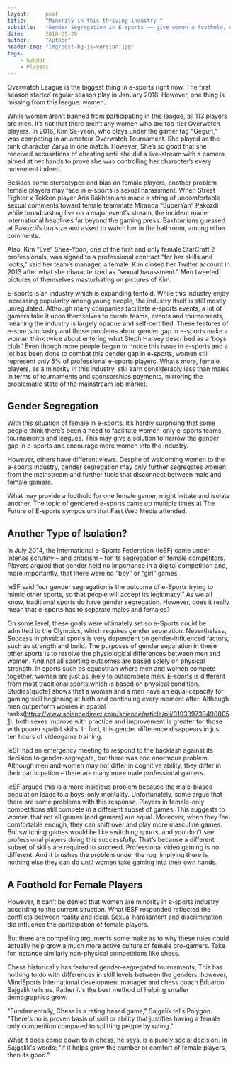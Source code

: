 ```yaml
---
layout:     post
title:      "Minority in this thriving industry "
subtitle:   "Gender Segregation in E-sports —— give women a foothold, or just further segregate them?"
date:       2018-05-29
author:     "Author"
header-img: "img/post-bg-js-version.jpg"
tags:
    - Gender
    - Players
---
```


Overwatch League is the biggest thing in e-sports right now. The first season started regular season play in January 2018. However, one thing is missing from this league: women. 

While women aren’t banned from participating in this league, all 113 players are men. It’s not that there aren’t any women who are top-tier Overwatch players. In 2016, Kim Se-yeon, who plays under the gamer tag "Geguri," was competing in an amateur Overwatch Tournament. She played as the tank character Zarya in one match. However, She’s so good that she received accusations of cheating until she did a live-stream with a camera aimed at her hands to prove she was controlling her character’s every movement indeed.

Besides some stereotypes and bias on female players, another problem female players may face in e-sports is sexual harassment. 
When Street Fighter x Tekken player Aris Bakhtanians made a string of uncomfortable sexual comments toward female teammate Miranda “SuperYan” Pakozdi while broadcasting live on a major event’s stream, the incident made international headlines far beyond the gaming press. Bakhtanians guessed at Pakozdi’s bra size and asked to watch her in the bathroom, among other comments.

Also, Kim “Eve” Shee-Yoon, one of the first and only female StarCraft 2 professionals, was signed to a professional contract “for her skills and looks,” said her team’s manager, a female. Kim closed her Twitter account in 2013 after what she characterized as “sexual harassment.” Men tweeted pictures of themselves masturbating on pictures of Kim.

E-sports is an industry which is expanding tenfold. While this industry enjoy increasing popularity among young people, the industry itself is still mostly unregulated. Although many companies facilitate e-sports events, a lot of gamers take it upon themselves to curate teams, events and tournaments, meaning the industry is largely opaque and self-certified. These features of e-sports industry and those problems about gender gap in e-sports make a woman think twice about entering what Steph Harvey described as a ‘boys club.’ Even though more people began to notice this issue in e-sports and a lot has been done to combat this gender gap in e-sports, women still represent only 5% of professional e-sports players. What’s more, female players, as a minority in this industry, still earn considerably less than males in terms of tournaments and sponsorships payments, mirroring the problematic state of the mainstream job market. 

## Gender Segregation 

With this situation of female in e-sports, it’s hardly surprising that some people think there’s been a need to facilitate women-only e-sports teams, tournaments and leagues. This may give a solution to narrow the gender gap in e-sports and encourage more women into the industry. 

However, others have different views. Despite of welcoming women to the e-sports industry, gender segregation may only further segregates women from the mainstream and further fuels that disconnect between male and female gamers. 

What may provide a foothold for one female gamer, might irritate and isolate another. The topic of gendered e-sports came up multiple times at The Future of E-sports symposium that Fast Web Media attended. 


## Another Type of Isolation?

In July 2014, the International e-Sports Federation (IeSF) came under intense scrutiny – and criticism – for its segregation of female competitors. Players argued that gender held no importance in a digital competition and, more importantly, that there were no “boy” or “girl” games. 

IeSF said “our gender segregation is the outcome of e-Sports trying to mimic other sports, so that people will accept its legitimacy.” As we all know, traditional sports do have gender segregation. However, does it really mean that e-sports has to separate males and females?  

On some level, these goals were ultimately set so e-Sports could be admitted to the Olympics, which requires gender separation. Nevertheless, Success in physical sports is very dependent on gender-influenced factors, such as strength and build. The purposes of gender separation in these other sports is to resolve the physiological differences between men and women. And not all sporting outcomes are based solely on physical strength. In sports such as equestrian where men and women compete together, women are just as likely to outcompete men. E-sports is different from most traditional sports which is based on physical condition. Studies(quote) shows that a woman and a man have an equal capacity for gaming skill beginning at birth and continuing every moment after. Although men outperform women in spatial tasks(https://www.sciencedirect.com/science/article/pii/0193397394900051), both sexes improve with practice and improvement is greater for those with poorer spatial skills. In fact, this gender difference disappears in just ten hours of videogame training.

IeSF had an emergency meeting to respond to the backlash against its decision to gender-segregate, but there was one enormous problem. Although men and women may not differ in cognitive ability, they differ in their participation – there are many more male professional gamers.

IeSF argued this is a more insidious problem because the male-biased population leads to a boys-only mentality. Unfortunately, some argue that there are some problems with this response. Players in female-only competitions still compete in a different subset of games. This suggests to women that not all games (and gamers) are equal. Moreover, when they feel comfortable enough, they can shift over and play more masculine games. But switching games would be like switching sports, and you don’t see professional players doing this successfully. That’s because a different subset of skills are required to succeed. Professional video gaming is no different. And it brushes the problem under the rug, implying there is nothing else they can do until women take gaming into their own hands.

## A Foothold for Female Players

However, it can’t be denied that women are minority in e-sports industry according to the current situation. What IESF responded reflected the conflicts between reality and ideal. Sexual harassment and discrimination did influence the participation of female players. 

But there are compelling arguments some make as to why these rules could actually help grow a much more active culture of female pro-gamers. Take for instance similarly non-physical competitions like chess.

Chess historically has featured gender-segregated tournaments; This has nothing to do with differences in skill levels between the genders, however, MindSports International development manager and chess coach Eduardo Sajgalik tells us. Rather it's the best method of helping smaller demographics grow.

"Fundamentally, Chess is a rating based game," Sajgalik tells Polygon. "There's no is proven basis of skill or ability that justifies having a female only competition compared to splitting people by rating."

What it does come down to in chess, he says, is a purely social decision. In Sajgalik's words: "If it helps grow the number or comfort of female players, then its good."
